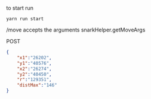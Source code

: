 to start run 

`yarn run start`

/move accepts the arguments snarkHelper.getMoveArgs

POST
```json
{
    "x1":"26202",
    "y1":"40576",
    "x2":"26274",
    "y2":"40450",
    "r":"129351",
    "distMax":"146"
}
```